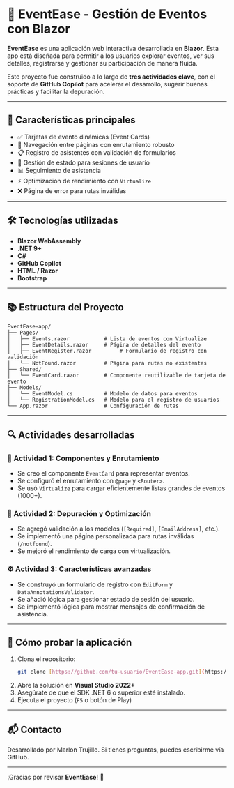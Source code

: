 # 📅 EventEase - Gestión de Eventos con Blazor

**EventEase** es una aplicación web interactiva desarrollada en **Blazor**. Esta app está diseñada para permitir a los usuarios explorar eventos, ver sus detalles, registrarse y gestionar su participación de manera fluida.

Este proyecto fue construido a lo largo de **tres actividades clave**, con el soporte de **GitHub Copilot** para acelerar el desarrollo, sugerir buenas prácticas y facilitar la depuración.

---

## 🚀 Características principales

- ✅ Tarjetas de evento dinámicas (Event Cards)
- 🔁 Navegación entre páginas con enrutamiento robusto
- 📋 Registro de asistentes con validación de formularios
- 🧠 Gestión de estado para sesiones de usuario
- 📊 Seguimiento de asistencia
- ⚡ Optimización de rendimiento con `Virtualize`
- ❌ Página de error para rutas inválidas

---

## 🛠️ Tecnologías utilizadas

- **Blazor WebAssembly**
- **.NET 9+**
- **C#**
- **GitHub Copilot**
- **HTML / Razor**
- **Bootstrap**

---

## 📚 Estructura del Proyecto

```plaintext
EventEase-app/
├── Pages/
│   ├── Events.razor           # Lista de eventos con Virtualize
│   ├── EventDetails.razor     # Página de detalles del evento
│   ├── EventRegister.razor         # Formulario de registro con validación
│   └── NotFound.razor         # Página para rutas no existentes
├── Shared/
│   └── EventCard.razor        # Componente reutilizable de tarjeta de evento
├── Models/
│   └── EventModel.cs          # Modelo de datos para eventos
│   └── RegistrationModel.cs   # Modelo para el registro de usuarios
└── App.razor                  # Configuración de rutas
```

---

## 🔍 Actividades desarrolladas

### 🧩 Actividad 1: Componentes y Enrutamiento

- Se creó el componente `EventCard` para representar eventos.
- Se configuró el enrutamiento con `@page` y `<Router>`.
- Se usó `Virtualize` para cargar eficientemente listas grandes de eventos (1000+).

### 🐞 Actividad 2: Depuración y Optimización

- Se agregó validación a los modelos (`[Required]`, `[EmailAddress]`, etc.).
- Se implementó una página personalizada para rutas inválidas (`/notfound`).
- Se mejoró el rendimiento de carga con virtualización.

### ⚙️ Actividad 3: Características avanzadas

- Se construyó un formulario de registro con `EditForm` y `DataAnnotationsValidator`.
- Se añadió lógica para gestionar estado de sesión del usuario.
- Se implementó lógica para mostrar mensajes de confirmación de asistencia.

---

## 🧪 Cómo probar la aplicación

1. Clona el repositorio:
   ```bash
   git clone [https://github.com/tu-usuario/EventEase-app.git](https://github.com/Marlon-Trujillo-Jaramillo/EventEase.git)
   ```
2. Abre la solución en **Visual Studio 2022+**
3. Asegúrate de que el SDK .NET 6 o superior esté instalado.
4. Ejecuta el proyecto (`F5` o botón de Play)

---

## 📬 Contacto

Desarrollado por Marlon Trujillo. Si tienes preguntas, puedes escribirme vía GitHub.

---

¡Gracias por revisar **EventEase**! 🎉
